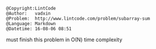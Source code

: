 ```
@Copyright:LintCode
@Author:   vadxin
@Problem:  http://www.lintcode.com/problem/subarray-sum
@Language: Markdown
@Datetime: 16-08-06 08:51
```

must finish this problem in O(N) time complexity